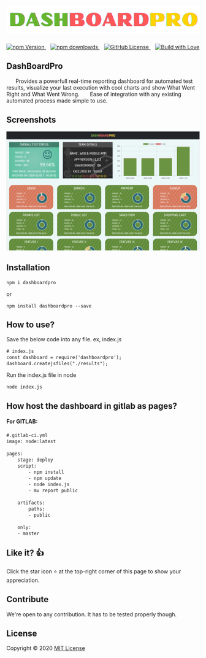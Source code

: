 <h1 align="center">
    <a href="https://github.com/myusufcse/DashBoardPro">
        <img src="./DASHBOARDPRO.png" alt="DASHBOARDPRO">
    </a>
    </br>
</h1>
<p align="center">
    <a href="https://www.npmjs.com/package/dashboardpro">
        <img alt="npm Version" src="https://img.shields.io/npm/v/dashboardpro?style=flat-square" height="18">
    </a>
    &nbsp;&nbsp;
    <a href="https://www.npmjs.com/package/dashboardpro">
        <img alt="npm downlowds" src="https://img.shields.io/npm/dt/dashboardpro?style=flat-square" height="18">
    </a>
    &nbsp;&nbsp;
    <a href="https://github.com/myusufcse/DashBoardPro/blob/master/LICENSE">
        <img alt="GitHub License" src="https://img.shields.io/github/license/myusufcse/DashBoardPro?style=flat-square" height="18">
    </a>
    &nbsp;&nbsp;
    <a href="https://github.com/myusufcse">
    <img alt="Build with Love" src="https://img.shields.io/badge/build%20with%20-%E2%9D%A4-purple" height="18">
    </a>
 </p>




## DashBoardPro
&nbsp;&nbsp;&nbsp;&nbsp;&nbsp;&nbsp;Provides a powerfull real-time reporting dashboard for automated test results, visualize your last execution with cool charts and show What Went Right and What Went Wrong. 
&nbsp;&nbsp;&nbsp;&nbsp;&nbsp;&nbsp;Ease of integration with any existing automated process made simple to use.
 
## Screenshots

<img src="./screenshot-I.png" alt="DASHBOARDPRO">

## Installation

    npm i dashboardpro

or

    npm install dashboardpro --save

## How to use?

Save the below code into any file. ex, index.js

    # index.js
    const dashboard = require('dashboardpro');
    dashboard.createjsfiles("./results");

Run the index.js file in node

    node index.js

## How host the dashboard in gitlab as pages?

#### For GITLAB:

    #.gitlab-ci.yml 
    image: node:latest

    pages:
        stage: deploy
        script:
            - npm install
            - npm update
            - node index.js
            - mv report public

        artifacts:
            paths:
            - public
        
        only:
        - master

    
## **Like it?** :thumbsup:

Click the star icon :star: at the top-right corner of this page to show your appreciation.

## **Contribute**

We're open to any contribution. It has to be tested properly though.

## **License**

Copyright © 2020 [MIT License](LICENSE)